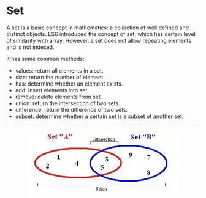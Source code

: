 # Set

A set is a basic concept in mathematics: a collection of well defined and distinct objects. ES6 introduced the concept of set, which has certain level of similarity with array. However, a set does not allow repeating elements and is not indexed.

It has some common methods:

- values: return all elements in a set.
- size: return the number of element.
- has: determine whether an element exists.
- add: insert elements into set.
- remove: delete elements from set.
- union: return the intersection of two sets.
- difference: return the difference of two sets.
- subset: determine whether a certain set is a subset of another set.

---
<div align="center">
    <img src="./Set.png" alt="Queue Example" />
</div>
